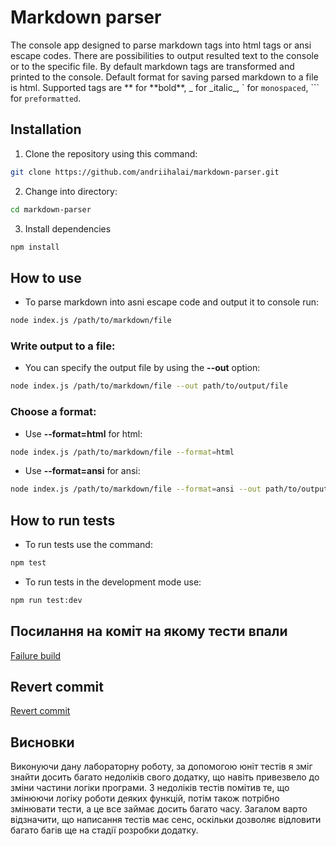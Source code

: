 # Markdown parser

The console app designed to parse markdown tags into html tags or ansi escape codes.
There are possibilities to output resulted text to the console or to the specific file.
By default markdown tags are transformed and printed to the console.
Default format for saving parsed markdown to a file is html.
Supported tags are ** for **bold\*\*, _ for \_italic_, \` for `monospaced`, \`\`\` for `preformatted`.

## Installation

1. Clone the repository using this command:

```bash
git clone https://github.com/andriihalai/markdown-parser.git
```

2. Change into directory:

```bash
cd markdown-parser
```

3. Install dependencies

```bash
npm install
```

## How to use

- To parse markdown into asni escape code and output it to console run:

```bash
node index.js /path/to/markdown/file
```

### Write output to a file:

- You can specify the output file by using the **--out** option:

```bash
node index.js /path/to/markdown/file --out path/to/output/file
```

### Choose a format:

- Use **--format=html** for html:

```bash
node index.js /path/to/markdown/file --format=html
```

- Use **--format=ansi** for ansi:

```bash
node index.js /path/to/markdown/file --format=ansi --out path/to/output/file
```

## How to run tests

- To run tests use the command:

```bash
npm test
```

- To run tests in the development mode use:

```bash
npm run test:dev
```

## Посилання на коміт на якому тести впали

[Failure build](https://github.com/andriihalai/markdown-parser/actions/runs/8332816898)

## Revert commit

[Revert commit](https://github.com/andriihalai/markdown-parser/commit/cd5ba56737eded9d6afdfb616ca5098757f28bd1)

## Висновки

Виконуючи дану лабораторну роботу, за допомогою юніт тестів я зміг
знайти досить багато недоліків свого додатку, що навіть привезвело до
зміни частини логіки програми. З недоліків тестів помітив те, що змінюючи
логіку роботи деяких функцій, потім також потрібно змінювати тести, а це
все займає досить багато часу. Загалом варто відзначити, що написання тестів
має сенс, оскільки дозволяє відловити багато багів ще на стадії розробки
додатку.
